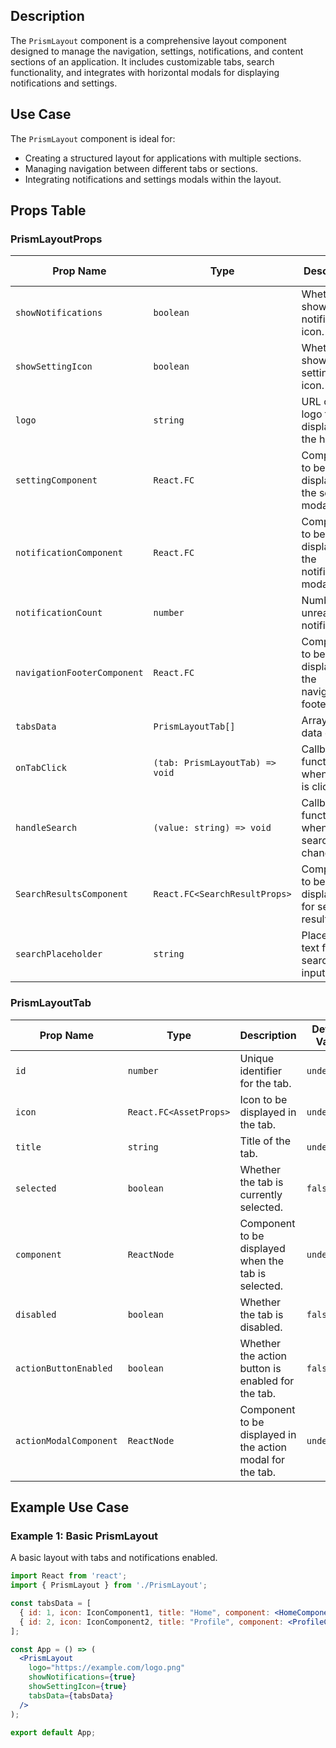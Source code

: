 ## Description
The `PrismLayout` component is a comprehensive layout component designed to manage the navigation, settings, notifications, and content sections of an application. It includes customizable tabs, search functionality, and integrates with horizontal modals for displaying notifications and settings.

## Use Case
The `PrismLayout` component is ideal for:
- Creating a structured layout for applications with multiple sections.
- Managing navigation between different tabs or sections.
- Integrating notifications and settings modals within the layout.

## Props Table

### PrismLayoutProps

| Prop Name                     | Type                                      | Description                                                        | Default Value            | Required |
|-------------------------------|-------------------------------------------|--------------------------------------------------------------------|--------------------------|----------|
| `showNotifications`           | `boolean`                                 | Whether to show the notifications icon.                            | `false`                  | No       |
| `showSettingIcon`             | `boolean`                                 | Whether to show the settings icon.                                 | `false`                  | No       |
| `logo`                        | `string`                                  | URL of the logo to be displayed in the header.                     | `undefined`              | No       |
| `settingComponent`            | `React.FC`                                | Component to be displayed in the settings modal.                   | `undefined`              | No       |
| `notificationComponent`       | `React.FC`                                | Component to be displayed in the notifications modal.              | `undefined`              | No       |
| `notificationCount`           | `number`                                  | Number of unread notifications.                                    | `0`                      | No       |
| `navigationFooterComponent`   | `React.FC`                                | Component to be displayed in the navigation footer.                | `undefined`              | No       |
| `tabsData`                    | `PrismLayoutTab[]`                        | Array of tab data objects.                                         | `undefined`              | No       |
| `onTabClick`                  | `(tab: PrismLayoutTab) => void`           | Callback function when a tab is clicked.                           | `undefined`              | No       |
| `handleSearch`                | `(value: string) => void`                 | Callback function when the search value changes.                   | `undefined`              | No       |
| `SearchResultsComponent`      | `React.FC<SearchResultProps>`             | Component to be displayed for search results.                      | `undefined`              | No       |
| `searchPlaceholder`           | `string`                                  | Placeholder text for the search input.                             | `"Search Here..."`       | No       |

### PrismLayoutTab

| Prop Name            | Type                           | Description                                                        | Default Value   | Required |
|----------------------|--------------------------------|--------------------------------------------------------------------|-----------------|----------|
| `id`                 | `number`                       | Unique identifier for the tab.                                     | `undefined`     | Yes      |
| `icon`               | `React.FC<AssetProps>`         | Icon to be displayed in the tab.                                   | `undefined`     | Yes      |
| `title`              | `string`                       | Title of the tab.                                                  | `undefined`     | Yes      |
| `selected`           | `boolean`                      | Whether the tab is currently selected.                             | `false`         | No       |
| `component`          | `ReactNode`                    | Component to be displayed when the tab is selected.                | `undefined`     | No       |
| `disabled`           | `boolean`                      | Whether the tab is disabled.                                       | `false`         | No       |
| `actionButtonEnabled`| `boolean`                      | Whether the action button is enabled for the tab.                  | `false`         | No       |
| `actionModalComponent`| `ReactNode`                   | Component to be displayed in the action modal for the tab.         | `undefined`     | No       |

## Example Use Case

### Example 1: Basic PrismLayout
A basic layout with tabs and notifications enabled.
```jsx
import React from 'react';
import { PrismLayout } from './PrismLayout';

const tabsData = [
  { id: 1, icon: IconComponent1, title: "Home", component: <HomeComponent /> },
  { id: 2, icon: IconComponent2, title: "Profile", component: <ProfileComponent /> }
];

const App = () => (
  <PrismLayout
    logo="https://example.com/logo.png"
    showNotifications={true}
    showSettingIcon={true}
    tabsData={tabsData}
  />
);

export default App;
